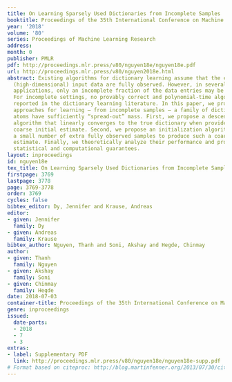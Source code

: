 ```yaml
---
title: On Learning Sparsely Used Dictionaries from Incomplete Samples
booktitle: Proceedings of the 35th International Conference on Machine Learning
year: '2018'
volume: '80'
series: Proceedings of Machine Learning Research
address: 
month: 0
publisher: PMLR
pdf: http://proceedings.mlr.press/v80/nguyen18e/nguyen18e.pdf
url: http://proceedings.mlr.press/v80/nguyen2018e.html
abstract: Existing algorithms for dictionary learning assume that the entries of the
  (high-dimensional) input data are fully observed. However, in several practical
  applications, only an incomplete fraction of the data entries may be available.
  For incomplete settings, no provably correct and polynomial-time algorithm has been
  reported in the dictionary learning literature. In this paper, we provide provable
  approaches for learning – from incomplete samples – a family of dictionaries whose
  atoms have sufficiently “spread-out” mass. First, we propose a descent-style iterative
  algorithm that linearly converges to the true dictionary when provided a sufficiently
  coarse initial estimate. Second, we propose an initialization algorithm that utilizes
  a small number of extra fully observed samples to produce such a coarse initial
  estimate. Finally, we theoretically analyze their performance and provide asymptotic
  statistical and computational guarantees.
layout: inproceedings
id: nguyen18e
tex_title: On Learning Sparsely Used Dictionaries from Incomplete Samples
firstpage: 3769
lastpage: 3778
page: 3769-3778
order: 3769
cycles: false
bibtex_editor: Dy, Jennifer and Krause, Andreas
editor:
- given: Jennifer
  family: Dy
- given: Andreas
  family: Krause
bibtex_author: Nguyen, Thanh and Soni, Akshay and Hegde, Chinmay
author:
- given: Thanh
  family: Nguyen
- given: Akshay
  family: Soni
- given: Chinmay
  family: Hegde
date: 2018-07-03
container-title: Proceedings of the 35th International Conference on Machine Learning
genre: inproceedings
issued:
  date-parts:
  - 2018
  - 7
  - 3
extras:
- label: Supplementary PDF
  link: http://proceedings.mlr.press/v80/nguyen18e/nguyen18e-supp.pdf
# Format based on citeproc: http://blog.martinfenner.org/2013/07/30/citeproc-yaml-for-bibliographies/
---
```

